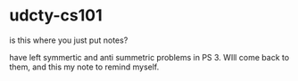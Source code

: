 # udcty-cs101

is this where you just put notes?

have left symmertic and anti summetric problems in PS 3. WIll come back to them, and this my note to remind myself.
